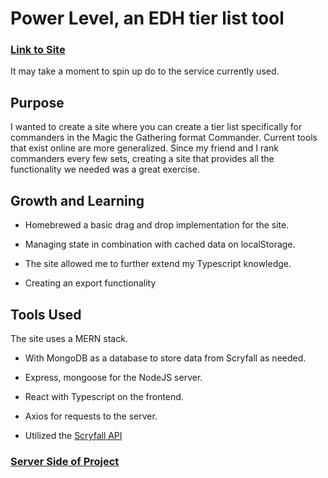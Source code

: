 # Power Level, an EDH tier list tool

### [Link to Site](https://power-level-client.herokuapp.com/)

It may take a moment to spin up do to the service currently used.

## Purpose

I wanted to create a site where you can create a tier list specifically for commanders in the Magic the Gathering format Commander. Current tools that exist online are more generalized. Since my friend and I rank commanders every few sets, creating a site that provides all the functionality we needed was a great exercise.

## Growth and Learning

- Homebrewed a basic drag and drop implementation for the site.

- Managing state in combination with cached data on localStorage.

- The site allowed me to further extend my Typescript knowledge.

- Creating an export functionality

## Tools Used

The site uses a MERN stack.

- With MongoDB as a database to store data from Scryfall as needed.

- Express, mongoose for the NodeJS server.

- React with Typescript on the frontend.

- Axios for requests to the server.

- Utilized the [Scryfall API](https://scryfall.com/docs/api)



### [Server Side of Project](https://github.com/Adam-Crockett/edh_tier_list_server)
